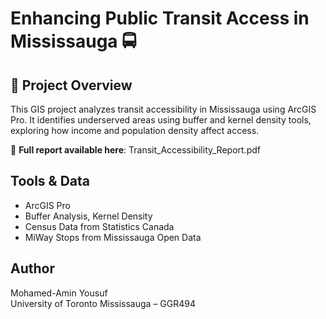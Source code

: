 # Enhancing Public Transit Access in Mississauga 🚍

## 📍 Project Overview
This GIS project analyzes transit accessibility in Mississauga using ArcGIS Pro. It identifies underserved areas using buffer and kernel density tools, exploring how income and population density affect access.

📄 **Full report available here**: Transit_Accessibility_Report.pdf

## Tools & Data
- ArcGIS Pro
- Buffer Analysis, Kernel Density
- Census Data from Statistics Canada
- MiWay Stops from Mississauga Open Data

## Author
Mohamed-Amin Yousuf  
University of Toronto Mississauga – GGR494
